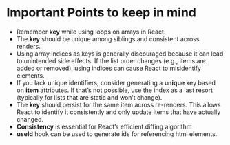 # Important Points to keep in mind

- Remember **key** while using loops on arrays in React.
- The **key** should be unique among siblings and consistent across renders.
- Using array indices as keys is generally discouraged because it can lead to unintended side effects. If the list order changes (e.g., items are added or removed), using indices can cause React to misidentify elements.
- If you lack unique identifiers, consider generating a **unique** key based on **item** attributes. If that’s not possible, use the index as a last resort (typically for lists that are static and won’t change).
- The **key** should persist for the same item across re-renders. This allows React to identify it consistently and only update items that have actually changed.
- **Consistency** is essential for React’s efficient diffing algorithm
- **useId** hook can be used to generate ids for referencing html elements.
